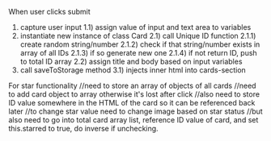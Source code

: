 When user clicks submit
  1) capture user input
    1.1) assign value of input and text area to variables
  2) instantiate new instance of class Card
    2.1) call Unique ID function
      2.1.1) create random string/number
      2.1.2) check if that string/number exists in array of all IDs
      2.1.3) if so generate new one
      2.1.4) if not return ID, push to total ID array
    2.2) assign title and body based on input variables
  3) call saveToStorage method
    3.1) injects inner html into cards-section


For star functionality
//need to store an array of objects of all cards
//need to add card object to array otherwise it's lost after click
//also need to store ID value somewhere in the HTML of the card so it can be referenced back later
//to change star value need to change image based on star status
//but also need to go into total card array list, reference ID value of card, and set this.starred to true, do inverse if unchecking.
